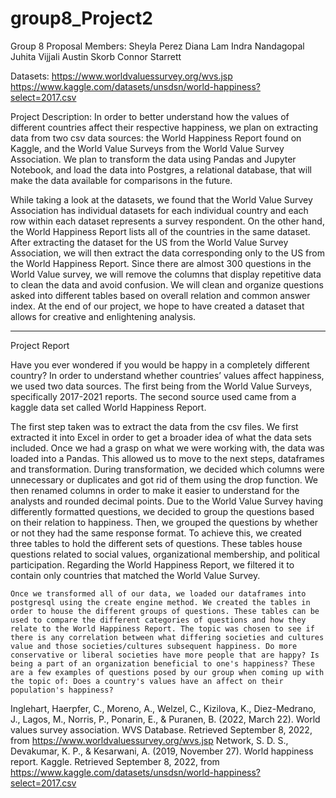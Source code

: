 # group8_Project2
Group 8 Proposal 
Members:
Sheyla Perez 
Diana Lam 
Indra Nandagopal 
Juhita Vijjali 
Austin Skorb
Connor Starrett

Datasets:
https://www.worldvaluessurvey.org/wvs.jsp
https://www.kaggle.com/datasets/unsdsn/world-happiness?select=2017.csv


Project Description:
In order to better understand how the values of different countries affect their respective happiness, we plan on extracting data from two csv data sources: the World Happiness Report found on Kaggle, and the World Value Surveys from the World Value Survey Association. We plan to transform the data using Pandas and Jupyter Notebook, and load the data into Postgres, a relational database, that will make the data available for comparisons in the future. 

While taking a look at the datasets, we found that the World Value Survey Association has individual datasets for each individual country and each row within each dataset represents a survey respondent. On the other hand, the World Happiness Report lists all of the countries in the same dataset. After extracting the dataset for the US from the World Value Survey Association, we will then extract the data corresponding only to the US from the World Happiness Report. Since there are almost 300 questions in the World Value survey, we will remove the columns that display repetitive data to clean the data and avoid confusion. We will clean and organize questions asked into different tables based on overall relation and common answer index. At the end of our project, we hope to have created a dataset that allows for creative and enlightening analysis. 













-----------------------------------------------------------------------------------------------------------------------
Project Report

Have you ever wondered if you would be happy in a completely different country? In order to understand whether countries’ values affect happiness, we used two data sources. The first being from the World Value Surveys, specifically 2017-2021 reports. The second source used came from a kaggle data set called World Happiness Report. 

The first step taken was to extract the data from the csv files. We first extracted it into Excel in order to get a broader idea of what the data sets included. Once we had a grasp on what we were working with, the data was loaded into a Pandas. This allowed us to move to the next steps, dataframes and transformation. During transformation, we decided which columns were unnecessary or duplicates and got rid of them using the drop function. We then renamed columns in order to make it easier to understand for the analysts and rounded decimal points. Due to the World Value Survey having differently formatted questions, we decided to group the questions based on their relation to happiness. Then, we grouped the questions by whether or not they had the same response format. To achieve this, we created three tables to hold the different sets of questions. These tables house questions related to social values, organizational membership, and political participation. Regarding the World Happiness Report, we filtered it to contain only countries that matched the World Value Survey.

	Once we transformed all of our data, we loaded our dataframes into postgresql using the create engine method. We created the tables in order to house the different groups of questions. These tables can be used to compare the different categories of questions and how they relate to the World Happiness Report. The topic was chosen to see if there is any correlation between what differing societies and cultures value and those societies/cultures subsequent happiness. Do more conservative or liberal societies have more people that are happy? Is being a part of an organization beneficial to one's happiness? These are a few examples of questions posed by our group when coming up with the topic of: Does a country's values have an affect on their population's happiness?




Inglehart, Haerpfer, C., Moreno, A., Welzel, C., Kizilova, K., Diez-Medrano, J., Lagos, M., Norris, P., Ponarin, E., & Puranen, B. (2022, March 22). World values survey association. WVS Database. Retrieved September 8, 2022, from https://www.worldvaluessurvey.org/wvs.jsp 
Network, S. D. S., Devakumar, K. P., & Kesarwani, A. (2019, November 27). World happiness report. Kaggle. Retrieved September 8, 2022, from https://www.kaggle.com/datasets/unsdsn/world-happiness?select=2017.csv 
